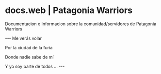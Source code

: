 # docs.web | Patagonia Warriors
Documentacion e Informacion sobre la comunidad/servidores de Patagonia Warriors

--- Me verás volar

Por la ciudad de la furia

Donde nadie sabe de mí

Y yo soy parte de todos ... ---
